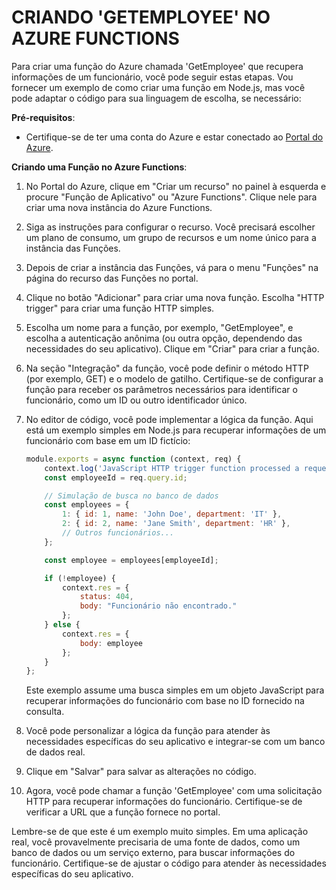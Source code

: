 # CRIANDO 'GETEMPLOYEE' NO AZURE FUNCTIONS
Para criar uma função do Azure chamada 'GetEmployee' que recupera informações de um funcionário, você pode seguir estas etapas. Vou fornecer um exemplo de como criar uma função em Node.js, mas você pode adaptar o código para sua linguagem de escolha, se necessário:

**Pré-requisitos**:
- Certifique-se de ter uma conta do Azure e estar conectado ao [Portal do Azure](https://portal.azure.com/).

**Criando uma Função no Azure Functions**:

1. No Portal do Azure, clique em "Criar um recurso" no painel à esquerda e procure "Função de Aplicativo" ou "Azure Functions". Clique nele para criar uma nova instância do Azure Functions.

2. Siga as instruções para configurar o recurso. Você precisará escolher um plano de consumo, um grupo de recursos e um nome único para a instância das Funções.

3. Depois de criar a instância das Funções, vá para o menu "Funções" na página do recurso das Funções no portal.

4. Clique no botão "Adicionar" para criar uma nova função. Escolha "HTTP trigger" para criar uma função HTTP simples.

5. Escolha um nome para a função, por exemplo, "GetEmployee", e escolha a autenticação anônima (ou outra opção, dependendo das necessidades do seu aplicativo). Clique em "Criar" para criar a função.

6. Na seção "Integração" da função, você pode definir o método HTTP (por exemplo, GET) e o modelo de gatilho. Certifique-se de configurar a função para receber os parâmetros necessários para identificar o funcionário, como um ID ou outro identificador único.

7. No editor de código, você pode implementar a lógica da função. Aqui está um exemplo simples em Node.js para recuperar informações de um funcionário com base em um ID fictício:

   ```javascript
   module.exports = async function (context, req) {
       context.log('JavaScript HTTP trigger function processed a request.');
       const employeeId = req.query.id;

       // Simulação de busca no banco de dados
       const employees = {
           1: { id: 1, name: 'John Doe', department: 'IT' },
           2: { id: 2, name: 'Jane Smith', department: 'HR' },
           // Outros funcionários...
       };

       const employee = employees[employeeId];

       if (!employee) {
           context.res = {
               status: 404,
               body: "Funcionário não encontrado."
           };
       } else {
           context.res = {
               body: employee
           };
       }
   };
   ```

   Este exemplo assume uma busca simples em um objeto JavaScript para recuperar informações do funcionário com base no ID fornecido na consulta.

8. Você pode personalizar a lógica da função para atender às necessidades específicas do seu aplicativo e integrar-se com um banco de dados real.

9. Clique em "Salvar" para salvar as alterações no código.

10. Agora, você pode chamar a função 'GetEmployee' com uma solicitação HTTP para recuperar informações do funcionário. Certifique-se de verificar a URL que a função fornece no portal.

Lembre-se de que este é um exemplo muito simples. Em uma aplicação real, você provavelmente precisaria de uma fonte de dados, como um banco de dados ou um serviço externo, para buscar informações do funcionário. Certifique-se de ajustar o código para atender às necessidades específicas do seu aplicativo.
